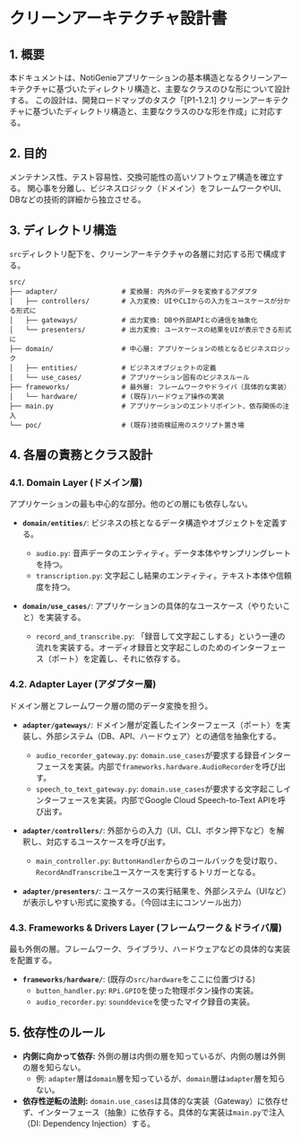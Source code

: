 
# クリーンアーキテクチャ設計書

## 1. 概要

本ドキュメントは、NotiGenieアプリケーションの基本構造となるクリーンアーキテクチャに基づいたディレクトリ構造と、主要なクラスのひな形について設計する。
この設計は、開発ロードマップのタスク「[P1-1.2.1] クリーンアーキテクチャに基づいたディレクトリ構造と、主要なクラスのひな形を作成」に対応する。

## 2. 目的

メンテナンス性、テスト容易性、交換可能性の高いソフトウェア構造を確立する。
関心事を分離し、ビジネスロジック（ドメイン）をフレームワークやUI、DBなどの技術的詳細から独立させる。

## 3. ディレクトリ構造

`src`ディレクトリ配下を、クリーンアーキテクチャの各層に対応する形で構成する。

```
src/
├── adapter/                # 変換層: 内外のデータを変換するアダプタ
│   ├── controllers/        # 入力変換: UIやCLIからの入力をユースケースが分かる形式に
│   ├── gateways/           # 出力変換: DBや外部APIとの通信を抽象化
│   └── presenters/         # 出力変換: ユースケースの結果をUIが表示できる形式に
├── domain/                 # 中心層: アプリケーションの核となるビジネスロジック
│   ├── entities/           # ビジネスオブジェクトの定義
│   └── use_cases/          # アプリケーション固有のビジネスルール
├── frameworks/             # 最外層: フレームワークやドライバ（具体的な実装）
│   └── hardware/           # (既存)ハードウェア操作の実装
├── main.py                 # アプリケーションのエントリポイント、依存関係の注入
└── poc/                    # (既存)技術検証用のスクリプト置き場
```

## 4. 各層の責務とクラス設計

### 4.1. Domain Layer (ドメイン層)

アプリケーションの最も中心的な部分。他のどの層にも依存しない。

- **`domain/entities/`**: ビジネスの核となるデータ構造やオブジェクトを定義する。
    - `audio.py`: 音声データのエンティティ。データ本体やサンプリングレートを持つ。
    - `transcription.py`: 文字起こし結果のエンティティ。テキスト本体や信頼度を持つ。

- **`domain/use_cases/`**: アプリケーションの具体的なユースケース（やりたいこと）を実装する。
    - `record_and_transcribe.py`: 「録音して文字起こしする」という一連の流れを実装する。オーディオ録音と文字起こしのためのインターフェース（ポート）を定義し、それに依存する。

### 4.2. Adapter Layer (アダプター層)

ドメイン層とフレームワーク層の間のデータ変換を担う。

- **`adapter/gateways/`**: ドメイン層が定義したインターフェース（ポート）を実装し、外部システム（DB、API、ハードウェア）との通信を抽象化する。
    - `audio_recorder_gateway.py`: `domain.use_cases`が要求する録音インターフェースを実装。内部で`frameworks.hardware.AudioRecorder`を呼び出す。
    - `speech_to_text_gateway.py`: `domain.use_cases`が要求する文字起こしインターフェースを実装。内部でGoogle Cloud Speech-to-Text APIを呼び出す。

- **`adapter/controllers/`**: 外部からの入力（UI、CLI、ボタン押下など）を解釈し、対応するユースケースを呼び出す。
    - `main_controller.py`: `ButtonHandler`からのコールバックを受け取り、`RecordAndTranscribe`ユースケースを実行するトリガーとなる。

- **`adapter/presenters/`**: ユースケースの実行結果を、外部システム（UIなど）が表示しやすい形式に変換する。（今回は主にコンソール出力）

### 4.3. Frameworks & Drivers Layer (フレームワーク＆ドライバ層)

最も外側の層。フレームワーク、ライブラリ、ハードウェアなどの具体的な実装を配置する。

- **`frameworks/hardware/`**: (既存の`src/hardware`をここに位置づける)
    - `button_handler.py`: `RPi.GPIO`を使った物理ボタン操作の実装。
    - `audio_recorder.py`: `sounddevice`を使ったマイク録音の実装。

## 5. 依存性のルール

- **内側に向かって依存:** 外側の層は内側の層を知っているが、内側の層は外側の層を知らない。
    - 例: `adapter`層は`domain`層を知っているが、`domain`層は`adapter`層を知らない。
- **依存性逆転の法則:** `domain.use_cases`は具体的な実装（Gateway）に依存せず、インターフェース（抽象）に依存する。具体的な実装は`main.py`で注入（DI: Dependency Injection）する。
